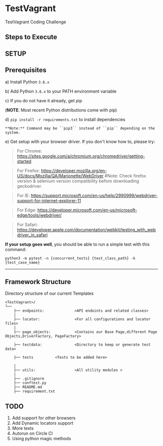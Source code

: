 # TestVagrant
TestVagrant Coding Challenge

Steps to Execute 
---------
SETUP
---------
Prerequisites
-------------

a) Install Python `3.6.x`

b) Add Python `3.6.x` to your PATH environment variable

c) If you do not have it already, get pip

(**NOTE**: Most recent Python distributions come with pip)

d) `pip install -r requirements.txt` to install dependencies
    
    **Note:** Command may be ``pip3`` instead of ``pip`` depending on the system.
e) Get setup with your browser driver. If you don't know how to, please try:

   > For Chrome: https://sites.google.com/a/chromium.org/chromedriver/getting-started

   > For Firefox: https://developer.mozilla.org/en-US/docs/Mozilla/QA/Marionette/WebDriver	#Note: Check firefox version & selenium version compatibility before downloading geckodriver.
   
   > For IE: https://support.microsoft.com/en-us/help/2990999/webdriver-support-for-internet-explorer-11
   
   > For Edge: https://developer.microsoft.com/en-us/microsoft-edge/tools/webdriver/
   
   > For Safari: https://developer.apple.com/documentation/webkit/testing_with_webdriver_in_safari


__If your setup goes well__, you should be able to run a simple test with this command:

`python3 -m pytest -n {concurrent_tests} {test_class_path} -k {test_case_name}`

-------------------
Framework Structure
-------------------
Directory structure of our current Templates

    <TestVagrant>/
    └──    
        ├── endpoints:              <API endoints and related classes>
        |
        ├── locator:                <For all configurations and locator files>
        |   
        ├── page_objects:           <Contains our Base Page,different Page Objects,DriverFactory, PageFactory>
      
        ├── testdata:               <Directory to keep or generate test data>
      
        ├── tests          <Tests to be added here>
    
        |    
        ├── utils:                  <All utility modules >
        |
        ├── .gitignore
        ├── conftest.py
        ├── README.md
        ├── requirement.txt

## TODO
1. Add support for other browsers
2. Add Dynamic locators support
3. More tests
4. Autorun on Circle CI
5. Using python magic methods
